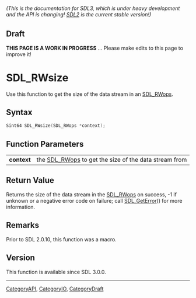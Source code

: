 ###### (This is the documentation for SDL3, which is under heavy development and the API is changing! [SDL2](https://wiki.libsdl.org/SDL2/) is the current stable version!)

## Draft

**THIS PAGE IS A WORK IN PROGRESS** ... Please make edits to this page to improve it!


<!-- #*^*^*^*^*See https://wiki.libsdl.org/SGFunctions for details on editing this page*^*^*^*^* -->
# SDL_RWsize

Use this function to get the size of the data stream in an [SDL_RWops](SDL_RWops).

## Syntax

```c
Sint64 SDL_RWsize(SDL_RWops *context);

```

## Function Parameters

|                 |                                                                    |
| --------------- | ------------------------------------------------------------------ |
| **context**     | the [SDL_RWops](SDL_RWops) to get the size of the data stream from |

## Return Value

Returns the size of the data stream in the [SDL_RWops](SDL_RWops) on
success, -1 if unknown or a negative error code on failure; call
[SDL_GetError](SDL_GetError)() for more information.

## Remarks

Prior to SDL 2.0.10, this function was a macro.

## Version

This function is available since SDL 3.0.0.

----
[CategoryAPI](CategoryAPI), [CategoryIO](CategoryIO), [CategoryDraft](CategoryDraft)
<!-- #See the Style Guide for instructions on editing the footer. -->



